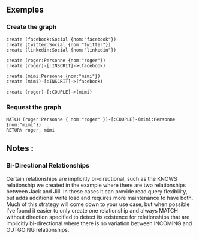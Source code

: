 ## Exemples
### Create the graph
```
create (facebook:Social {nom:"facebook"})
create (twitter:Social {nom:"twitter"})
create (linkedin:Social {nom:"linkedin"})

create (roger:Personne {nom:"roger"})
create (roger)-[:INSCRIT]->(facebook)

create (mimi:Personne {nom:"mimi"})
create (mimi)-[:INSCRIT]->(facebook)

create (roger)-[:COUPLE]->(mimi)
```

### Request the graph
```
MATCH (roger:Personne { nom:"roger" })-[:COUPLE]-(mimi:Personne {nom:"mimi"})
RETURN roger, mimi
```

## Notes :
### Bi-Directional Relationships
Certain relationships are implicitly bi-directional, such as the KNOWS relationship we created in the example where there are two relationships between Jack and Jill. In these cases it can provide read query flexibility, but adds additional write load and requires more maintenance to have both. Much of this strategy will come down to your use case, but when possible I’ve found it easier to only create one relationship and always MATCH without direction specified to detect its existence for relationships that are implicitly bi-directional where there is no variation between INCOMING and OUTGOING relationships.
